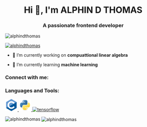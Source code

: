 <h1 align="center">Hi 👋, I'm ALPHIN D THOMAS</h1>
<h3 align="center">A passionate frontend developer</h3>

<p align="left"> <img src="https://komarev.com/ghpvc/?username=alphindthomas&label=Profile%20views&color=0e75b6&style=flat" alt="alphindthomas" /> </p>

<p align="left"> <a href="https://github.com/ryo-ma/github-profile-trophy"><img src="https://github-profile-trophy.vercel.app/?username=alphindthomas" alt="alphindthomas" /></a> </p>

- 🔭 I’m currently working on **compuattional linear algebra**

- 🌱 I’m currently learning **machine learning**

<h3 align="left">Connect with me:</h3>
<p align="left">
</p>

<h3 align="left">Languages and Tools:</h3>
<p align="left"> <a href="https://www.cprogramming.com/" target="_blank" rel="noreferrer"> <img src="https://raw.githubusercontent.com/devicons/devicon/master/icons/c/c-original.svg" alt="c" width="40" height="40"/> </a> <a href="https://www.python.org" target="_blank" rel="noreferrer"> <img src="https://raw.githubusercontent.com/devicons/devicon/master/icons/python/python-original.svg" alt="python" width="40" height="40"/> </a> <a href="https://www.tensorflow.org" target="_blank" rel="noreferrer"> <img src="https://www.vectorlogo.zone/logos/tensorflow/tensorflow-icon.svg" alt="tensorflow" width="40" height="40"/> </a> </p>

<p><img align="left" src="https://github-readme-stats.vercel.app/api/top-langs?username=alphindthomas&show_icons=true&locale=en&layout=compact" alt="alphindthomas" /></p>

<p>&nbsp;<img align="center" src="https://github-readme-stats.vercel.app/api?username=alphindthomas&show_icons=true&locale=en" alt="alphindthomas" /></p>
